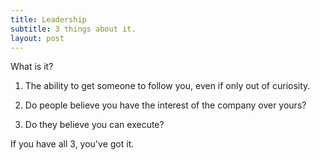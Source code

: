 ```yaml
---
title: Leadership
subtitle: 3 things about it.
layout: post
---
```


What is it?

1. The ability to get someone to follow you, even if only out of curiosity.

2. Do people believe you have the interest of the company over yours?

3. Do they believe you can execute?

If you have all 3, you've got it.